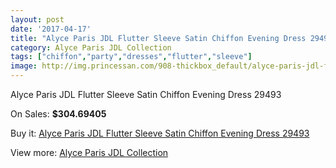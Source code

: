 ```yaml
---
layout: post
date: '2017-04-17'
title: "Alyce Paris JDL Flutter Sleeve Satin Chiffon Evening Dress 29493"
category: Alyce Paris JDL Collection
tags: ["chiffon","party","dresses","flutter","sleeve"]
image: http://img.princessan.com/908-thickbox_default/alyce-paris-jdl-flutter-sleeve-satin-chiffon-evening-dress-29493.jpg
---
```

Alyce Paris JDL Flutter Sleeve Satin Chiffon Evening Dress 29493

On Sales: **$304.69405**
<a href="https://www.princessan.com/en/alyce-paris-jdl-collection/428-alyce-paris-jdl-flutter-sleeve-satin-chiffon-evening-dress-29493.html"><amp-img layout="responsive" width="600" height="600" src="//img.princessan.com/908-thickbox_default/alyce-paris-jdl-flutter-sleeve-satin-chiffon-evening-dress-29493.jpg" alt="Alyce Paris JDL Flutter Sleeve Satin Chiffon Evening Dress 29493 0" /></a>
<a href="https://www.princessan.com/en/alyce-paris-jdl-collection/428-alyce-paris-jdl-flutter-sleeve-satin-chiffon-evening-dress-29493.html"><amp-img layout="responsive" width="600" height="600" src="//img.princessan.com/909-thickbox_default/alyce-paris-jdl-flutter-sleeve-satin-chiffon-evening-dress-29493.jpg" alt="Alyce Paris JDL Flutter Sleeve Satin Chiffon Evening Dress 29493 1" /></a>

Buy it: [Alyce Paris JDL Flutter Sleeve Satin Chiffon Evening Dress 29493](https://www.princessan.com/en/alyce-paris-jdl-collection/428-alyce-paris-jdl-flutter-sleeve-satin-chiffon-evening-dress-29493.html "Alyce Paris JDL Flutter Sleeve Satin Chiffon Evening Dress 29493")

View more: [Alyce Paris JDL Collection](https://www.princessan.com/en/7-alyce-paris-jdl-collection "Alyce Paris JDL Collection")